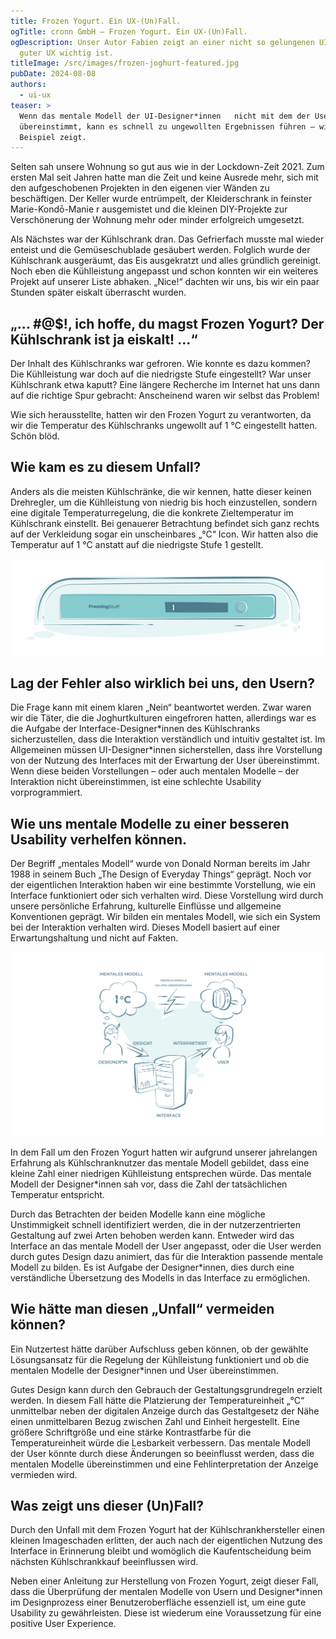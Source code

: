 ```yaml
---
title: Frozen Yogurt. Ein UX-(Un)Fall.
ogTitle: cronn GmbH – Frozen Yogurt. Ein UX-(Un)Fall.
ogDescription: Unser Autor Fabien zeigt an einer nicht so gelungenen UI was bei
  guter UX wichtig ist.
titleImage: /src/images/frozen-joghurt-featured.jpg
pubDate: 2024-08-08
authors:
  - ui-ux
teaser: >
  Wenn das mentale Modell der UI-Designer*innen   nicht mit dem der User
  übereinstimmt, kann es schnell zu ungewollten Ergebnissen führen – wie unser
  Beispiel zeigt.
---
```

Selten sah unsere Wohnung so gut aus wie in der Lockdown-Zeit 2021. Zum ersten Mal seit Jahren hatte man die Zeit und keine Ausrede mehr, sich mit den aufgeschobenen Projekten in den eigenen vier Wänden zu beschäftigen. Der Keller wurde entrümpelt, der Kleiderschrank in feinster Marie-Kondō-Manie  r ausgemistet und die kleinen DIY-Projekte zur Verschönerung der Wohnung mehr oder minder erfolgreich umgesetzt.

Als Nächstes war der Kühlschrank dran. Das Gefrierfach musste mal wieder enteist und die Gemüseschublade gesäubert werden. Folglich wurde der Kühlschrank ausgeräumt,    das Eis
ausgekratzt und alles gründlich gereinigt. Noch eben die Kühlleistung angepasst und schon konnten wir ein weiteres Projekt auf unserer Liste abhaken. „Nice!“ dachten wir uns, bis wir ein paar Stunden später eiskalt überrascht wurden.

## „… #@$!, ich hoffe, du magst Frozen Yogurt? Der Kühlschrank ist ja eiskalt! …“

Der Inhalt des Kühlschranks war gefroren. Wie konnte es dazu kommen? Die   Kühlleistung war doch auf die niedrigste Stufe eingestellt? War unser Kühlschrank etwa kaputt? Eine längere Recherche im Internet hat uns dann auf die richtige Spur gebracht: Anscheinend waren wir selbst das Problem!  

Wie sich herausstellte, hatten wir den Frozen Yogurt zu verantworten, da wir die Temperatur des Kühlschranks ungewollt auf 1 °C eingestellt hatten. Schön blöd.

## Wie kam es zu diesem Unfall?

Anders als die meisten Kühlschränke, die wir kennen, hatte dieser    keinen Drehregler, um die Kühlleistung von niedrig bis hoch einzustellen, sondern eine digitale Temperaturregelung, die die konkrete Zieltemperatur im Kühlschrank einstellt. Bei genauerer Betrachtung befindet sich ganz rechts auf der Verkleidung sogar ein unscheinbares „°C“ Icon. Wir hatten also die Temperatur auf 1 °C anstatt auf die niedrigste Stufe 1 gestellt.

![Illustration der Benutzeroberfläche des Kühlschranks, das Zeichen für „°C“ ist schwer zu erkennen](/src/images/ux_unfall_interface.png "Illustration der Benutzeroberfläche des Kühlschranks.")

## Lag der Fehler also wirklich bei uns, den Usern?

Die Frage kann mit einem klaren „Nein“ beantwortet werden. Zwar waren wir die Täter, die die Joghurtkulturen eingefroren hatten, allerdings war es die Aufgabe der Interface-Designer\*innen des Kühlschranks sicherzustellen, dass die Interaktion verständlich und intuitiv gestaltet ist. Im Allgemeinen müssen UI-Designer\*innen sicherstellen, dass ihre Vorstellung von der Nutzung des Interfaces mit der Erwartung der User übereinstimmt. Wenn diese beiden Vorstellungen – oder auch mentalen Modelle – der Interaktion nicht übereinstimmen, ist eine schlechte Usability vorprogrammiert.

## Wie uns mentale Modelle zu einer besseren Usability verhelfen können.

Der Begriff „mentales Modell“ wurde von Donald Norman bereits im Jahr 1988 in seinem Buch „The Design of Everyday Things“ geprägt.  Noch vor der eigentlichen Interaktion haben wir eine bestimmte Vorstellung, wie ein Interface funktioniert oder sich verhalten wird. Diese Vorstellung wird durch unsere persönliche Erfahrung, kulturelle Einflüsse und allgemeine Konventionen geprägt. Wir bilden ein mentales Modell, wie sich ein System bei der Interaktion verhalten wird. Dieses Modell basiert auf einer Erwartungshaltung und nicht auf Fakten. 

![Schaubild zu mentalen Modellen nach Donald Normann.](/src/images/ux_unfall_mentale_modelle.png "Die abweichenden mentalen Modelle im Frozen-Yogurt-Fall")

In dem Fall um den Frozen Yogurt hatten wir aufgrund unserer jahrelangen Erfahrung als Kühlschranknutzer  das mentale Modell gebildet, dass eine kleine Zahl einer niedrigen Kühlleistung entsprechen würde. Das mentale Modell der Designer*innen sah vor, dass die Zahl der tatsächlichen Temperatur entspricht.

Durch das Betrachten der beiden Modelle kann eine mögliche Unstimmigkeit schnell identifiziert werden, die in der nutzerzentrierten Gestaltung auf zwei Arten behoben werden kann. Entweder wird das Interface an das mentale Modell der User angepasst, oder die User werden durch gutes Design dazu animiert, das für die Interaktion passende mentale Modell zu bilden. Es ist Aufgabe der Designer*innen, dies durch eine verständliche Übersetzung des Modells in das Interface zu ermöglichen.

## Wie hätte man diesen „Unfall“ vermeiden können?

Ein Nutzertest hätte darüber Aufschluss geben können, ob der gewählte Lösungsansatz für die Regelung der Kühlleistung funktioniert und ob die mentalen Modelle der Designer*innen und User übereinstimmen. 

Gutes Design kann durch den Gebrauch der Gestaltungsgrundregeln erzielt werden. In diesem Fall hätte die Platzierung der Temperatureinheit „°C“   unmittelbar neben der digitalen Anzeige durch das Gestaltgesetz der Nähe einen unmittelbaren Bezug zwischen Zahl und Einheit hergestellt. Eine größere Schriftgröße und eine stärke Kontrastfarbe für die Temperatureinheit würde die Lesbarkeit verbessern. Das mentale Modell der User könnte durch diese Änderungen so beeinflusst werden, dass die mentalen Modelle übereinstimmen und eine Fehlinterpretation der Anzeige vermieden wird.

## Was zeigt uns dieser (Un)Fall?

Durch den Unfall mit dem Frozen Yogurt hat der Kühlschrankhersteller einen kleinen Imageschaden  erlitten, der auch nach der eigentlichen Nutzung des Interface in Erinnerung bleibt und womöglich die Kaufentscheidung beim nächsten Kühlschrankkauf beeinflussen wird.

Neben einer Anleitung zur Herstellung von Frozen Yogurt, zeigt dieser Fall, dass die Überprüfung der mentalen Modelle von Usern und Designer*innen im Designprozess einer Benutzeroberfläche essenziell ist, um eine gute Usability zu gewährleisten. Diese ist wiederum eine Voraussetzung für eine positive User Experience.
